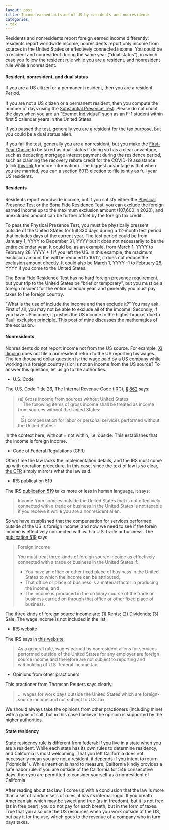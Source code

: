 ```yaml
---
layout: post
title: Income earned outside of US by residents and nonresidents
categories:
- tax
---
```


Residents and nonresidents report foreign earned income differently: residents report worldwide income, nonresidents report only income 
from sources in the United States or effectively connected income. You could be a resident and nonresident during the same year ("dual status"), in which case you follow
the resident rule while you are a resident, and nonresident rule while a nonresident.

#### Resident, nonresident, and dual status

If you are a US citizen or a permanent resident, then you are a resident. Period.

If you are not a US citizen or a permanent resident, then you compute the number of days using the [Substantial Presence Test][substantial]. Please do not
count the days when you are an "Exempt Individual" such as an F-1 student within first 5 calendar years in the United States.

If you passed the test, generally you are a resident for the tax purpose, but you could be a dual status alien.

If you fail the test, generally you are a nonresident, but you make the [First-Year Choice][first-year] to be taxed as dual-status if doing so has a clear advantage, such as deducting mortgage interest payment
during the residence period, such as claiming the recovery rebate credit for the COVID-19 assistance (click [this link][dual-rrc] for more information). The biggest advantage is that
when you are married, you can a [section 6013][6013] election to file jointly as full year US residents.

#### Residents

Residents report worldwide income, but if you satisfy either the [Physical Presence Test][physical] or the [Bona Fide Residence Test][bona fide], you can exclude the foreign earned income up to the maximum
exclusion amount (107,600 in 2020), and unexcluded amount can be further offset by the foreign tax credit.

To pass the Physical Presence Test, you must be physically pressent outside of the United States for full 330 days during a 12-month test period that includes days of the current year. The test period could
be from January 1, YYYY to December 31, YYYY but it does not necessarily to be the entire calendar year. It could be, as an example, from March 1, YYYY to February 28, YYYY + 1 if you left the US. In this example, the
maximum exclusion amount the will be reduced to 10/12, it does not reduce the exclusion amount directly. It could also be March 1, YYYY -1 to February 28, YYYY if you come to the United States.

The Bona Fide Residence Test has no hard foreign presence requirement,
but your trip to the United States be "brief or temporary", but you
must be a foreign resident for the entire calendar year, and generally
you must pay taxes to the foreign country.

"What is the use of include the income and then exclude it?" You may ask. First of all, you may not be able to exclude all of the imcome. Secondly, if you have US income, it pushes 
the US income to the higher bracket due to [Pauli exclusion principle][pauli]. [This post][exclusion-math] of mine discusses the mathematics of the exclusion. 

#### Nonresidents

Nonresidents do not report income not from the US source. For example, [Xi Jinping][xi] does not file a nonresident return to the US reporting his wages. The ten thousand dollar question is: the
wage paid by a US company while working in a foreign country is or is not an income from the US source? To answer this question, let us go to the authorities.

- U.S. Code

The U.S. Code Title 26, The Internal Revenue Code (IRC), § [862][862] says:

> (a) Gross income from sources without United States  
>     The following items of gross income shall be treated as income from sources without the United States:  
>   ...  
>   (3) compensation for labor or personal services performed without the United States;

In the context here, without = not within, i.e. ouside. This establishes that the income is foreign income.

- Code of Federal Regulations (CFR)

Often time the law lacks the implementation details, and the IRS must come up with operation procedure. In this case, since the text of law is so clear, [the CFR][cfr] simply mirrors what the law said.

- IRS publication 519

The IRS [publication 519][pub519] talks more or less in human language, it says:

> Income from sources outside the United States that is not effectively
> connected with a trade or business in the United States is not
> taxable if you receive it while you are a nonresident alien.

So we have established that the compensation for services performed outside of the US is foreign income, and now we need to see if the forein income is effectively connected with
with a U.S. trade or business. The [publication 519][pub519] says:

> Foreign Income  
>
> You must treat three kinds of foreign source income as effectively connected with a trade or business in the United States if:
> - You have an office or other fixed place of business in the United States to which the income can be attributed,
> - That office or place of business is a material factor in producing the income, and
> - The income is produced in the ordinary course of the trade or business carried on through that office or other fixed place of business.

The three kinds of foreign source income are: (1) Rents; (2) Dividends; (3) Sale. The wage income is not included in the list. 

- IRS website

The IRS says in [this website][irs-web]:

> As a general rule, wages earned by nonresident aliens for services performed outside of the United States for any employer are foreign source income and therefore are not subject to reporting and withholding of U.S. federal income tax.

- Opinions from other practioners

This practioner from Thomson Reuters says clearly:

> ... wages for work days outside the United States which are foreign-source income and not subject to U.S. tax. 

We should always take the opinions from other practioners (including mine) with a grain of salt, but in this case I believe the opinion is supported by the higher authorities. 

#### State residency

State residency rule is different from federal: if you live in a state when you are a resident.
While each state has its own rules to determine residency, and California
is most welcoming. That you left California does not necessarily mean
you are not a resident, it depends if you intent to return
("domicile"). While intention is hard to measure, California kindly provides a safe
habor rule: if you are outside of the California for 546 consecutive days, then
you are permitted to consider yourself as a nonresident of California.

After reading about tax law, I come up with a conclusion that the law is more than a set of random sets of rules, it has its internal logic.
If you breath American air, which may be sweet and free (as in freedom), but it is not free (as in free beer), you do not pay for each breath, but
in the form of taxes. True that you also use the US resources when you work outside of the US, but pay it for the use, which goes to the revenue of a company who in turn pays taxes.

[substantial]: https://www.irs.gov/individuals/international-taxpayers/substantial-presence-test
[first-year]: https://www.irs.gov/individuals/international-taxpayers/alien-tax-status-first-year-choice
[dual-rrc]: https://unixlabplus.com/tax/2021/02/18/dual-status-eip.html
[6013]: https://www.law.cornell.edu/uscode/text/26/6013
[physical]: https://www.irs.gov/individuals/international-taxpayers/foreign-earned-income-exclusion-physical-presence-test
[bona fide]: https://www.irs.gov/individuals/international-taxpayers/foreign-earned-income-exclusion-bona-fide-residence-test
[pauli]: https://en.wikipedia.org/wiki/Pauli_exclusion_principle
[exclusion-math]: https://unixlabplus.com/tax/math/2018/04/03/foreign-incom-exclusion.html
[xi]: https://en.wikipedia.org/wiki/Xi_Jinping
[862]: https://www.law.cornell.edu/uscode/text/26/862
[cfr]: https://www.law.cornell.edu/cfr/text/26/1.862-1
[pub519]: https://www.irs.gov/pub/irs-pdf/p519.pdf
[irs-web]: https://www.irs.gov/individuals/international-taxpayers/persons-employed-abroad-by-a-us-person
[thomson]: https://tax.thomsonreuters.com/site/wp-content/pdf/nra-tax/Challenges-Foreign-National-Taxpayers-ebook.pdf
